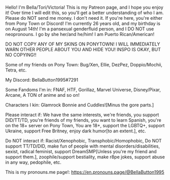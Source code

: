 Hello! I'm Bella/Tori/Victoria! This is my Patreon page, and I hope you enjoy it! Over time I will edit this, so you'll get a better understanding of who I am. Please do NOT send me money. I don't need it. If you're here, you're either from Pony Town or Discord! I'm currently 26 years old, and my birthday is on August 14th! I'm a pansexual genderfluid person, and I DO NOT use neopronouns. I go by she her/and he/him! I am Puerto Rican/American!

DO NOT COPY ANY OF MY SKINS ON PONYTOWN! I WILL IMMEDIATELY WARN OTHER PEOPLE ABOUT YOU AND HIDE YOU! INSPO IS OKAY, BUT NO COPYING!! 

Some of my friends on Pony Town: Bug/Xen, Ellie, DezPez, Doppio/Mochii, Tetra, etc.

My Discord: BellaButton1995#7291

Some Fandoms I'm in: FNAF, HTF, Gorillaz, Marvel Universe, Disney/Pixar, Arcane, A TON of anime and so on!

Characters I kin: Glamrock Bonnie and Cuddles![Minus the gore parts.]

Please interact if: We have the same interests, we're friends, you support DID/TT/TD, you're friends of my friends, you want to learn Spanish, you're on the 18+ server on Pony Town, You are 18+, support the LGBTQ+, support Ukraine, support Free Britney, enjoy dark humor[to an extent.], etc.

Do NOT interact if: Racist/Xenophobic, Transphobic/Homophobic, Do NOT support TT/TD/DID, make fun of people with mental disorders/disabilities, sexist, radical feminist, support DreamSMP[Unless you're my friend and support them.], zoophile/support bestiality, make r8pe jokes, support abuse in any way, pedophile, etc.

This is my pronouns.me page!: https://en.pronouns.page/@BellaButton1995

